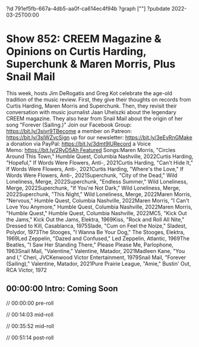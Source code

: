 ?id 791ef5fb-667a-4db5-aa0f-ca614ec4f94b
?graph [""]
?pubdate 2022-03-25T00:00

# Show 852: CREEM Magazine & Opinions on Curtis Harding, Superchunk & Maren Morris, Plus Snail Mail

This week, hosts Jim DeRogatis and Greg Kot celebrate the age-old tradition of the music review. First, they give their thoughts on records from Curtis Harding, Maren Morris and Superchunk. Then, they revisit their conversation with music journalist Jaan Uhelszki about the legendary CREEM magazine. They also hear from Snail Mail about the origin of her song "Forever (Sailing.)" Join our Facebook Group: https://bit.ly/3sivr9TBecome a member on Patreon: https://bit.ly/3slWZvcSign up for our newsletter: https://bit.ly/3eEvRnGMake a donation via PayPal: https://bit.ly/3dmt9lURecord a Voice Memo: https://bit.ly/2RyD5Ah Featured Songs:Maren Morris, "Circles Around This Town," Humble Quest, Columbia Nashville, 2022Curtis Harding, "Hopeful," If Words Were Flowers, Anti-, 2021Curtis Harding, "Can't Hide It," If Words Were Flowers, Anti-, 2021Curtis Harding, "Where's the Love," If Words Were Flowers, Anti-, 2021Superchunk, "City of the Dead," Wild Loneliness, Merge, 2022Superchunk, "Endless Summer," Wild Loneliness, Merge, 2022Superchunk, "If You're Not Dark," Wild Loneliness, Merge, 2022Superchunk, "This Night," Wild Loneliness, Merge, 2022Maren Morris, "Nervous," Humble Quest, Columbia Nashville, 2022Maren Morris, "I Can't Love You Anymore," Humble Quest, Columbia Nashville, 2022Maren Morris, "Humble Quest," Humble Quest, Columbia Nashville, 2022MC5, "Kick Out the Jams," Kick Out the Jams, Elektra, 1969Kiss, "Rock and Roll All Nite," Dressed to Kill, Casablanca, 1975Slade, "Cum on Feel the Noize," Sladest, Polydor, 1973The Stooges, "I Wanna Be Your Dog," The Stooges, Elektra, 1969Led Zeppelin, "Dazed and Confused," Led Zeppelin, Atlantic, 1969The Beatles, "I Saw Her Standing There," Please Please Me, Parlophone, 1963Snail Mail, "Valentine," Valentine, Matador, 2021Madleen Kane, "You and I," Cheri, JVCKenwood Victor Entertainment, 1979Snail Mail, "Forever (Sailing)," Valentine, Matador, 2021Pure Prairie League, "Amie," Bustin' Out, RCA Victor, 1972

## 00:00:00 Intro: Coming Soon

// 00:00:00 pre-roll

// 00:14:03 mid-roll

// 00:35:52 mid-roll

// 00:51:14 post-roll
